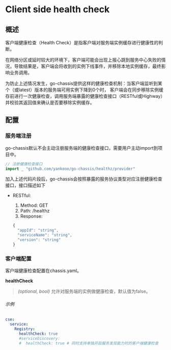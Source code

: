 # Client side health check

## 概述

客户端健康检查（Health Check）是指客户端对服务端实例缓存进行健康性的判断。

在网络分区或延时较大的环境下，客户端可能会出现上报心跳到服务中心失败的情况，导致结果是，客户端会将收到的实例下线事件，并移除本地实例缓存，最终影响业务调用。

为防止上述情况发生，go-chassis提供这样的健康检查机制：当客户端监听到某个（或latest）版本的服务端可用实例下降到0个时，
客户端会在同步移除实例缓存前进行一次健康检查，调用服务端暴露的健康检查接口（RESTful或Highway）并校验其返回值来确认是否要移除实例缓存。

## 配置

### 服务端注册

go-chassis默认不会主动注册服务端的健康检查接口，需要用户主动import到项目中。

```go
// 注册健康检查接口
import _ "github.com/yankooo/go-chassis/healthz/provider"
```

加入上述代码片段后，go-chassis会按照暴露的服务协议类型对应注册健康检查接口，接口描述如下

* RESTful:

  1. Method: GET
  1. Path: /healthz
  1. Response:
  ```js
  {
    "appId": "string",
    "serviceName": "string",
    "version": "string"
  }
  ```

### 客户端配置

客户端健康检查配置在chassis.yaml。

**healthCheck**
> *(optional, bool)* 允许对服务端的实例做健康检查，默认值为false。

###### 示例

```yaml
cse:
  service:
    Registry:
      healthCheck: true
      #serviceDiscovery:
      #  healthCheck: true # 同时支持单独开启服务发现能力时的客户端健康检查
```